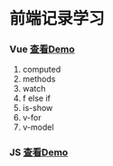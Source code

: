 # 前端记录学习

### Vue [查看Demo](./vue/README.md)
1.   computed
2. methods
3. watch
4. f else if
5. is-show
6. v-for
7. v-model

### JS [查看Demo](./js/README.mds)